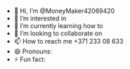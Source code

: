 - 👋 Hi, I’m @MoneyMaker42069420
- 👀 I’m interested in 
- 🌱 I’m currently learning how to
- 💞️ I’m looking to collaborate on 
- 📫 How to reach me +371 233 08 633
- 😄 Pronouns: 
- ⚡ Fun fact: 

<!---
MoneyMaker42069420/MoneyMaker42069420 is a ✨ special ✨ repository because its `README.md` (this file) appears on your GitHub profile.
You can click the Preview link to take a look at your changes.
--->

